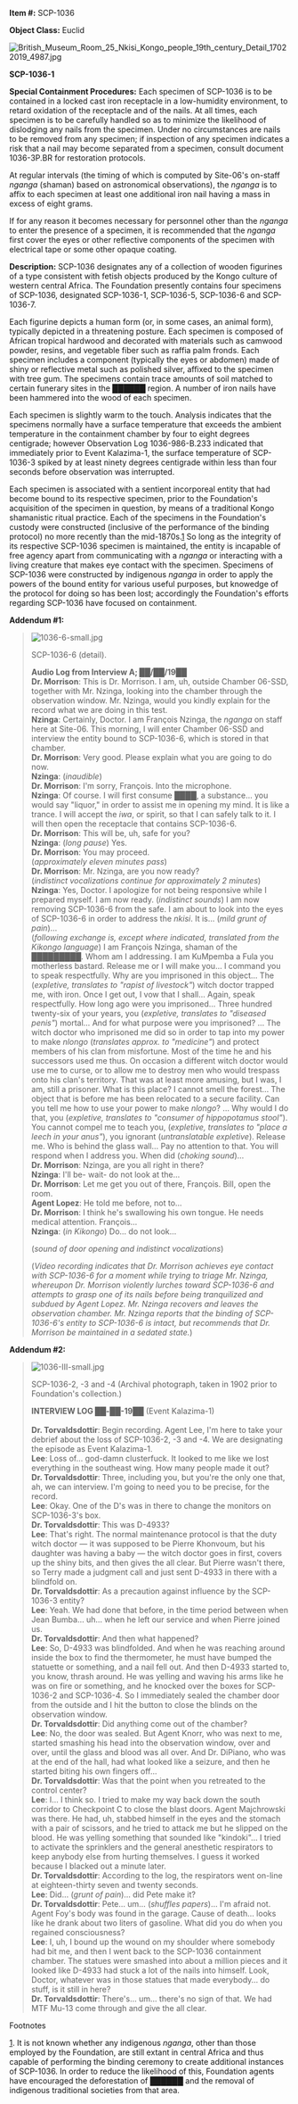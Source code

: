 **Item #:** SCP-1036

**Object Class:** Euclid

![British_Museum_Room_25_Nkisi_Kongo_people_19th_century_Detail_17022019_4987.jpg](https://upload.wikimedia.org/wikipedia/commons/3/35/British_Museum_Room_25_Nkisi_Kongo_people_19th_century_Detail_17022019_4987.jpg)

**SCP-1036-1**

**Special Containment Procedures:** Each specimen of SCP-1036 is to be contained in a locked cast iron receptacle in a low-humidity environment, to retard oxidation of the receptacle and of the nails. At all times, each specimen is to be carefully handled so as to minimize the likelihood of dislodging any nails from the specimen. Under no circumstances are nails to be removed from any specimen; if inspection of any specimen indicates a risk that a nail may become separated from a specimen, consult document 1036-3P.BR for restoration protocols.

At regular intervals (the timing of which is computed by Site-06's on-staff _nganga_ (shaman) based on astronomical observations), the _nganga_ is to affix to each specimen at least one additional iron nail having a mass in excess of eight grams.

If for any reason it becomes necessary for personnel other than the _nganga_ to enter the presence of a specimen, it is recommended that the _nganga_ first cover the eyes or other reflective components of the specimen with electrical tape or some other opaque coating.

**Description:** SCP-1036 designates any of a collection of wooden figurines of a type consistent with fetish objects produced by the Kongo culture of western central Africa. The Foundation presently contains four specimens of SCP-1036, designated SCP-1036-1, SCP-1036-5, SCP-1036-6 and SCP-1036-7.

Each figurine depicts a human form (or, in some cases, an animal form), typically depicted in a threatening posture. Each specimen is composed of African tropical hardwood and decorated with materials such as camwood powder, resins, and vegetable fiber such as raffia palm fronds. Each specimen includes a component (typically the eyes or abdomen) made of shiny or reflective metal such as polished silver, affixed to the specimen with tree gum. The specimens contain trace amounts of soil matched to certain funerary sites in the ██████ region. A number of iron nails have been hammered into the wood of each specimen.

Each specimen is slightly warm to the touch. Analysis indicates that the specimens normally have a surface temperature that exceeds the ambient temperature in the containment chamber by four to eight degrees centigrade; however Observation Log 1036-986-B.233 indicated that immediately prior to Event Kalazima-1, the surface temperature of SCP-1036-3 spiked by at least ninety degrees centigrade within less than four seconds before observation was interrupted.

Each specimen is associated with a sentient incorporeal entity that had become bound to its respective specimen, prior to the Foundation's acquisition of the specimen in question, by means of a traditional Kongo shamanistic ritual practice. Each of the specimens in the Foundation's custody were constructed (inclusive of the performance of the binding protocol) no more recently than the mid-1870s.[1](javascript:;) So long as the integrity of its respective SCP-1036 specimen is maintained, the entity is incapable of free agency apart from communicating with a _nganga_ or interacting with a living creature that makes eye contact with the specimen. Specimens of SCP-1036 were constructed by indigenous _nganga_ in order to apply the powers of the bound entity for various useful purposes, but knowedge of the protocol for doing so has been lost; accordingly the Foundation's efforts regarding SCP-1036 have focused on containment.

**Addendum #1:**

> ![1036-6-small.jpg](http://scp-wiki.wdfiles.com/local--files/scp-1036/1036-6-small.jpg)
> 
> SCP-1036-6 (detail).
> 
>   
> **Audio Log from Interview A; ██/██/19██**  
> **Dr. Morrison**: This is Dr. Morrison. I am, uh, outside Chamber 06-SSD, together with Mr. Nzinga, looking into the chamber through the observation window. Mr. Nzinga, would you kindly explain for the record what we are doing in this test.  
> **Nzinga**: Certainly, Doctor. I am François Nzinga, the _nganga_ on staff here at Site-06. This morning, I will enter Chamber 06-SSD and interview the entity bound to SCP-1036-6, which is stored in that chamber.  
> **Dr. Morrison**: Very good. Please explain what you are going to do now.  
> **Nzinga**: (_inaudible_)  
> **Dr. Morrison**: I'm sorry, François. Into the microphone.  
> **Nzinga**: Of course. I will first consume ████, a substance… you would say "liquor," in order to assist me in opening my mind. It is like a trance. I will accept the _iwa_, or spirit, so that I can safely talk to it. I will then open the receptacle that contains SCP-1036-6.  
> **Dr. Morrison**: This will be, uh, safe for you?  
> **Nzinga**: (_long pause_) Yes.  
> **Dr. Morrison**: You may proceed.  
> (_approximately eleven minutes pass_)  
> **Dr. Morrison**: Mr. Nzinga, are you now ready?  
> (_indistinct vocalizations continue for approximately 2 minutes_)  
> **Nzinga**: Yes, Doctor. I apologize for not being responsive while I prepared myself. I am now ready. (_indistinct sounds_) I am now removing SCP-1036-6 from the safe. I am about to look into the eyes of SCP-1036-6 in order to address the _nkisi_. It is… (_mild grunt of pain_)…  
> (_following exchange is, except where indicated, translated from the Kikongo language_) I am François Nzinga, shaman of the █████████. Whom am I addressing. I am KuMpemba a Fula you motherless bastard. Release me or I will make you… I command you to speak respectfully. Why are you imprisoned in this object… The (_expletive, translates to "rapist of livestock"_) witch doctor trapped me, with iron. Once I get out, I vow that I shall… Again, speak respectfully. How long ago were you imprisoned… Three hundred twenty-six of your years, you (_expletive, translates to "diseased penis"_) mortal… And for what purpose were you imprisoned? … The witch doctor who imprisoned me did so in order to tap into my power to make _nlongo_ (_translates approx. to "medicine"_) and protect members of his clan from misfortune. Most of the time he and his successors used me thus. On occasion a different witch doctor would use me to curse, or to allow me to destroy men who would trespass onto his clan's territory. That was at least more amusing, but I was, I am, still a prisoner. What is this place? I cannot smell the forest… The object that is before me has been relocated to a secure facility. Can you tell me how to use your power to make _nlongo_? … Why would I do that, you (_expletive, translates to "consumer of hippopotamus stool"_). You cannot compel me to teach you, (_expletive, translates to "place a leech in your anus"_), you ignorant (_untranslatable expletive_). Release me. Who is behind the glass wall… Pay no attention to that. You will respond when I address you. When did (_choking sound_)…  
> **Dr. Morrison**: Nzinga, are you all right in there?  
> **Nzinga**: I'll be- wait- do not look at the…  
> **Dr. Morrison**: Let me get you out of there, François. Bill, open the room.  
> **Agent Lopez**: He told me before, not to…  
> **Dr. Morrison**: I think he's swallowing his own tongue. He needs medical attention. François…  
> **Nzinga**: (_in Kikongo_) Do… do not look…
> 
> (_sound of door opening and indistinct vocalizations_)
> 
> (_Video recording indicates that Dr. Morrison achieves eye contact with SCP-1036-6 for a moment while trying to triage Mr. Nzinga, whereupon Dr. Morrison violently lurches toward SCP-1036-6 and attempts to grasp one of its nails before being tranquilized and subdued by Agent Lopez. Mr. Nzinga recovers and leaves the observation chamber. Mr. Nzinga reports that the binding of SCP-1036-6's entity to SCP-1036-6 is intact, but recommends that Dr. Morrison be maintained in a sedated state._)

**Addendum #2:**

> ![1036-III-small.jpg](http://scp-wiki.wdfiles.com/local--files/scp-1036/1036-III-small.jpg)
> 
> SCP-1036-2, -3 and -4 (Archival photograph, taken in 1902 prior to Foundation's collection.)
> 
>   
> **INTERVIEW LOG ██-██-19██** (Event Kalazima-1)  
> **<BEGIN LOG>**  
> **Dr. Torvaldsdottir**: Begin recording. Agent Lee, I'm here to take your debrief about the loss of SCP-1036-2, -3 and -4. We are designating the episode as Event Kalazima-1.  
> **Lee**: Loss of… god-damn clusterfuck. It looked to me like we lost everything in the southeast wing. How many people made it out?  
> **Dr. Torvaldsdottir**: Three, including you, but you're the only one that, ah, we can interview. I'm going to need you to be precise, for the record.  
> **Lee**: Okay. One of the D's was in there to change the monitors on SCP-1036-3's box.  
> **Dr. Torvaldsdottir**: This was D-4933?  
> **Lee**: That's right. The normal maintenance protocol is that the duty witch doctor — it was supposed to be Pierre Khonvoum, but his daughter was having a baby — the witch doctor goes in first, covers up the shiny bits, and then gives the all clear. But Pierre wasn't there, so Terry made a judgment call and just sent D-4933 in there with a blindfold on.  
> **Dr. Torvaldsdottir**: As a precaution against influence by the SCP-1036-3 entity?  
> **Lee**: Yeah. We had done that before, in the time period between when Jean Bumba… uh… when he left our service and when Pierre joined us.  
> **Dr. Torvaldsdottir**: And then what happened?  
> **Lee**: So, D-4933 was blindfolded. And when he was reaching around inside the box to find the thermometer, he must have bumped the statuette or something, and a nail fell out. And then D-4933 started to, you know, thrash around. He was yelling and waving his arms like he was on fire or something, and he knocked over the boxes for SCP-1036-2 and SCP-1036-4. So I immediately sealed the chamber door from the outside and I hit the button to close the blinds on the observation window.  
> **Dr. Torvaldsdottir**: Did anything come out of the chamber?  
> **Lee**: No, the door was sealed. But Agent Knorr, who was next to me, started smashing his head into the observation window, over and over, until the glass and blood was all over. And Dr. DiPiano, who was at the end of the hall, had what looked like a seizure, and then he started biting his own fingers off…  
> **Dr. Torvaldsdottir**: Was that the point when you retreated to the control center?  
> **Lee**: I… I think so. I tried to make my way back down the south corridor to Checkpoint C to close the blast doors. Agent Majchrowski was there. He had, uh, stabbed himself in the eyes and the stomach with a pair of scissors, and he tried to attack me but he slipped on the blood. He was yelling something that sounded like "kindoki"… I tried to activate the sprinklers and the general anesthetic respirators to keep anybody else from hurting themselves. I guess it worked because I blacked out a minute later.  
> **Dr. Torvaldsdottir**: According to the log, the respirators went on-line at eighteen-thirty seven and twenty seconds.  
> **Lee**: Did… (_grunt of pain_)… did Pete make it?  
> **Dr. Torvaldsdottir**: Pete… um… (_shuffles papers_)… I'm afraid not. Agent Foy's body was found in the garage. Cause of death… looks like he drank about two liters of gasoline. What did you do when you regained consciousness?  
> **Lee**: I, uh, I bound up the wound on my shoulder where somebody had bit me, and then I went back to the SCP-1036 containment chamber. The statues were smashed into about a million pieces and it looked like D-4933 had stuck a lot of the nails into himself. Look, Doctor, whatever was in those statues that made everybody… do stuff, is it still in here?  
> **Dr. Torvaldsdottir**: There's… um… there's no sign of that. We had MTF Mu-13 come through and give the all clear.

Footnotes

[1](javascript:;). It is not known whether any indigenous _nganga_, other than those employed by the Foundation, are still extant in central Africa and thus capable of performing the binding ceremony to create additional instances of SCP-1036. In order to reduce the likelihood of this, Foundation agents have encouraged the deforestation of ██████ and the removal of indigenous traditional societies from that area.